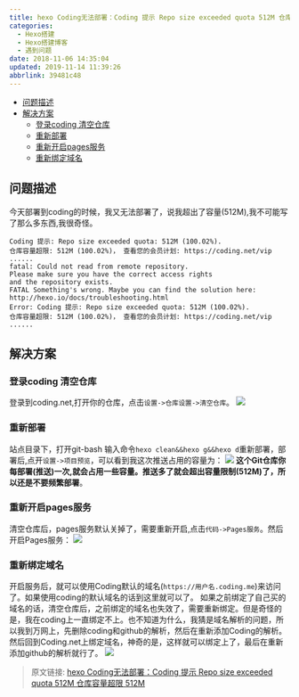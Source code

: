 ```yaml
---
title: hexo Coding无法部署：Coding 提示 Repo size exceeded quota 512M 仓库容量超限 512M
categories: 
  - Hexo搭建
  - Hexo搭建博客
  - 遇到问题
date: 2018-11-06 14:35:04
updated: 2019-11-14 11:39:26
abbrlink: 39481c48
---
```

<div id='my_toc'>

- [问题描述](/blog/39481c48/#问题描述)
- [解决方案](/blog/39481c48/#解决方案)
    - [登录coding 清空仓库](/blog/39481c48/#登录coding-清空仓库)
    - [重新部署](/blog/39481c48/#重新部署)
    - [重新开启pages服务](/blog/39481c48/#重新开启pages服务)
    - [重新绑定域名](/blog/39481c48/#重新绑定域名)

</div>
<!--more-->
<script>if (navigator.platform.toLowerCase() == 'win32'){document.getElementById('my_toc').style.display = 'none';}</script>

<!--end-->
## 问题描述 ##
今天部署到coding的时候，我又无法部署了，说我超出了容量(512M),我不可能写了那么多东西,我很奇怪。
```
Coding 提示: Repo size exceeded quota: 512M (100.02%).
仓库容量超限: 512M (100.02%)， 查看您的会员计划: https://coding.net/vip
......
fatal: Could not read from remote repository.
Please make sure you have the correct access rights
and the repository exists.
FATAL Something's wrong. Maybe you can find the solution here: http://hexo.io/docs/troubleshooting.html
Error: Coding 提示: Repo size exceeded quota: 512M (100.02%).
仓库容量超限: 512M (100.02%)， 查看您的会员计划: https://coding.net/vip
......
```
## 解决方案 ##

### 登录coding 清空仓库 ###
登录到coding.net,打开你的仓库，点击`设置->仓库设置->清空仓库`。
![](https://image-1257720033.cos.ap-shanghai.myqcloud.com/blog/hexo%E6%90%AD%E5%BB%BA%E5%8D%9A%E5%AE%A2/wenti/codingcangkubuzu/qingkongcangku.png)
### 重新部署 ###
站点目录下，打开git-bash 输入命令`hexo clean&&hexo g&&hexo d`重新部署，部署后,点开`设置->项目预览`，可以看到我这次推送占用的容量为：
![](https://image-1257720033.cos.ap-shanghai.myqcloud.com/blog/hexo%E6%90%AD%E5%BB%BA%E5%8D%9A%E5%AE%A2/wenti/codingcangkubuzu/qingkongzhihou.png)
**这个Git仓库你每部署(推送)一次,就会占用一些容量。推送多了就会超出容量限制(512M)了，所以还是不要频繁部署**。
### 重新开启pages服务 ###
清空仓库后，pages服务默认关掉了，需要重新开启,点击`代码->Pages服务`。然后开启Pages服务：
![](https://image-1257720033.cos.ap-shanghai.myqcloud.com/blog/hexo%E6%90%AD%E5%BB%BA%E5%8D%9A%E5%AE%A2/wenti/codingcangkubuzu/kaiqipages.png)
### 重新绑定域名 ###
开启服务后，就可以使用Coding默认的域名(`https://用户名.coding.me`)来访问了。如果使用coding的默认域名的话到这里就可以了。
如果之前绑定了自己买的域名的话，清空仓库后，之前绑定的域名也失效了，需要重新绑定。但是奇怪的是，我在coding上一直绑定不上。也不知道为什么，我猜是域名解析的问题，所以我到万网上，先删除coding和github的解析，然后在重新添加Coding的解析。然后回到Coding.net上绑定域名，神奇的是，这样就可以绑定上了，最后在重新添加github的解析就行了。
![](https://image-1257720033.cos.ap-shanghai.myqcloud.com/blog/hexo%E6%90%AD%E5%BB%BA%E5%8D%9A%E5%AE%A2/wenti/codingcangkubuzu/bangdingyuming.png)
>原文链接: [hexo Coding无法部署：Coding 提示 Repo size exceeded quota 512M 仓库容量超限 512M](https://lanlan2017.github.io/blog/39481c48/)
